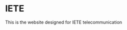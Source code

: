 

# IETE


This is the website designed for IETE telecommunication 







































